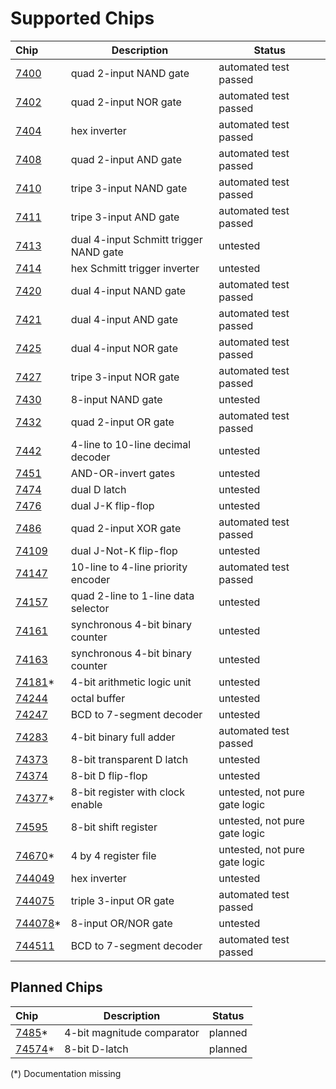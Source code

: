 # Supported Chips

| Chip                | Description                             | Status                |
|:--------------------| -------------------------------------- | --------------------- |
| [7400](7400.md)     | quad 2-input NAND gate                 | automated test passed |
| [7402](7402.md)     | quad 2-input NOR gate                  | automated test passed |
| [7404](7404.md)     | hex inverter                           | automated test passed |
| [7408](7408.md)     | quad 2-input AND gate                  | automated test passed |
| [7410](7410.md)     | tripe 3-input NAND gate                | automated test passed |
| [7411](7411.md)     | tripe 3-input AND gate                 | automated test passed |
| [7413](7413.md)     | dual 4-input Schmitt trigger NAND gate | untested              |
| [7414](7414.md)     | hex Schmitt trigger inverter           | untested              |
| [7420](7420.md)     | dual 4-input NAND gate                 | automated test passed |
| [7421](7421.md)     | dual 4-input AND gate                  | automated test passed |
| [7425](7425.md)     | dual 4-input NOR gate                  | automated test passed |
| [7427](7427.md)     | tripe 3-input NOR gate                 | automated test passed |
| [7430](7430.md)     | 8-input NAND gate                      | untested |
| [7432](7432.md)     | quad 2-input OR gate                   | automated test passed |
| [7442](7442.md)     | 4-line to 10-line decimal decoder      | untested |
| [7451](7451.md)     | AND-OR-invert gates                    | untested |
| [7474](7474.md)     | dual D latch                           | untested |
| [7476](7476.md)     | dual J-K flip-flop                     | untested |
| [7486](7486.md)     | quad 2-input XOR gate                  | automated test passed |
| [74109](74109.md)   | dual J-Not-K flip-flop                 | untested |
| [74147](74147.md)   | 10-line to 4-line priority encoder     | automated test passed |
| [74157](74157.md)   | quad 2-line to 1-line data selector    | untested |
| [74161](74161.md)   | synchronous 4-bit binary counter       | untested |
| [74163](74163.md)   | synchronous 4-bit binary counter       | untested |
| [74181](74181.md)*  | 4-bit arithmetic logic unit            | untested |
| [74244](74244.md)   | octal buffer                           | untested |
| [74247](74247.md)   | BCD to 7-segment decoder               | untested |
| [74283](74283.md)   | 4-bit binary full adder                | automated test passed |
| [74373](74373.md)   | 8-bit transparent D latch              | untested |
| [74374](74374.md)   | 8-bit D flip-flop                      | untested |
| [74377](74377.md)*  | 8-bit register with clock enable       | untested, not pure gate logic |
| [74595](74595.md)   | 8-bit shift register                   | untested, not pure gate logic |
| [74670](74670.md)*  | 4 by 4 register file                   | untested, not pure gate logic |
| [744049](744049.md) | hex inverter                           | untested |
| [744075](744075.md) | triple 3-input OR gate                 | automated test passed |
| [744078](744078.md)*| 8-input OR/NOR gate                    | untested |
| [744511](744511.md) | BCD to 7-segment decoder               | automated test passed |

## Planned Chips

| Chip                | Description                         | Status                |
|:--------------------| ----------------------------------- | --------------------- |
| [7485](7485.md)*    | 4-bit magnitude comparator          | planned |
| [74574](74574.md)*  | 8-bit D-latch                       | planned |

(*) Documentation missing
